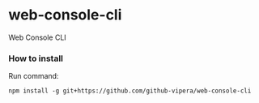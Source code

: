 # web-console-cli
Web Console CLI


### How to install
Run command:

```console
npm install -g git+https://github.com/github-vipera/web-console-cli
```
